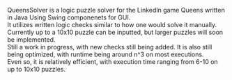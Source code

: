 QueensSolver is a logic puzzle solver for the LinkedIn game Queens written in Java Using Swing componenets for GUI. <br />
It utilizes written logic checks similar to how one would solve it manually. Currently up to a 10x10 puzzle can be inputted, but larger puzzles will soon be implemented. <br />
Still a work in progress, with new checks still being added. It is also still being optimized, with runtime being around n^3 on most executions.<br />
Even so, it is relatively efficient, with execution time ranging from 6-10 on up to 10x10 puzzles.
